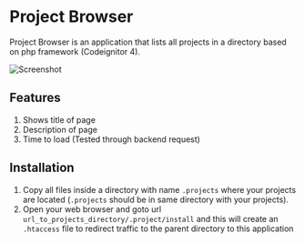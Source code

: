 # Project Browser

Project Browser is an application that lists all projects in a directory based on php framework (Codeignitor 4).

![Screenshot](Screenshot.png)

## Features

1. Shows title of page
2. Description of page
3. Time to load (Tested through backend request)

## Installation

1. Copy all files inside a directory with name `.projects` where your projects are located (`.projects` should be in same directory with your projects).
2. Open your web browser and goto url `url_to_projects_directory/.project/install` and this will create an `.htaccess` file to redirect traffic to the parent directory to this application
